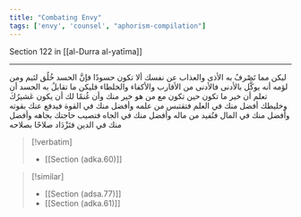 ```yaml
---
title: "Combating Envy"
tags: ['envy', 'counsel', "aphorism-compilation"]
---
```


 Section 122 in [[al-Durra al-yatīma]]

---
ليكن مما تَصْرفُ به الأذى والعذاب عن نفسك ألا تكون حسودًا فإنَّ الحسد خُلُق لئيم ومن لؤمه أنه يوكَّل بالأدنى فالأدنى من الأقارب والأكفاء والخلطاء فليكن ما تقابلُ به الحسد أن تعلم أن خير ما تكون حين تكون مع من هو خير منك وأن غُنمًا لك أن يكون عَشيرُكَ وخليطك أفضل منك في العلم فتقتبس من علمه وأفضل منك في القوة فيدفع عنك بقوته وأفضل منك في المال فتُفيد من ماله وأفضل منك في الجاه فتصيب حاجتك بجاهه وأفضل منك في الدين فتَزْدَاد صلاحًا بصلاحه

> [!verbatim]
> - [[Section (adka.60)]]

> [!similar]
> - [[Section (adsa.77)]]
> - [[Section (adka.61)]]
